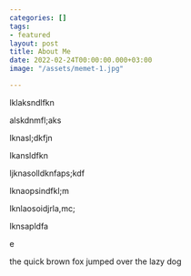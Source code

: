 ```yaml
---
categories: []
tags:
- featured
layout: post
title: About Me
date: 2022-02-24T00:00:00.000+03:00
image: "/assets/memet-1.jpg"

---
```

lklaksndlfkn

alskdnmfl;aks

lknasl;dkfjn

lkansldfkn

ljknasolldknfaps;kdf

lknaopsindfkl;m

lknlaosoidjrla,mc;

lknsapldfa

e

the quick brown fox jumped over the lazy dog